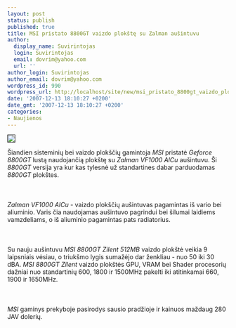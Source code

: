 ```yaml
---
layout: post
status: publish
published: true
title: MSI pristato 8800GT vaizdo plokštę su Zalman aušintuvu
author:
  display_name: Suvirintojas
  login: Suvirintojas
  email: dovrim@yahoo.com
  url: ''
author_login: Suvirintojas
author_email: dovrim@yahoo.com
wordpress_id: 990
wordpress_url: http://localhost/site/new/msi_pristato_8800gt_vaizdo_plokste_su_zalman_ausintuvu/
date: '2007-12-13 18:10:27 +0200'
date_gmt: '2007-12-13 18:10:27 +0200'
categories:
- Naujienos
---
```

<div class="imgright"><img src="http://img233.imageshack.us/img233/4269/msi01hd3.jpg" border="1"></div>
<p>Šiandien sisteminių bei vaizdo plokščių gamintoja <i>MSI</i> pristatė <i>Geforce 8800GT</i> lustą naudojančią plokštę su <i>Zalman VF1000 AlCu</i> aušintuvu. Ši <i>8800GT</i> versija yra kur kas tylesnė už standartines dabar parduodamas <i>8800GT</i> plokštes.<br />
<br><br />
<br><i>Zalman VF1000 AlCu</i> - vaizdo plokščių aušintuvas pagamintas iš vario bei aliuminio. Varis čia naudojamas aušintuvo pagrindui bei šilumai laidiems vamzdeliams, o iš aliuminio pagamintas pats radiatorius.<br />
<br><br />
<br>Su nauju aušintuvu <i>MSI 8800GT Zilent 512MB</i> vaizdo plokštė veikia 9 laipsniais vėsiau, o triukšmo lygis sumažėjo dar ženkliau - nuo 50 iki 30 dBA. <i>MSI 8800GT Zilent</i> vaizdo plokštės GPU, VRAM bei Shader procesorių dažniai nuo standartinių 600, 1800 ir 1500MHz pakelti iki atitinkamai 660, 1900 ir 1650MHz.<br />
<br><br />
<br><i>MSI</i> gaminys prekyboje pasirodys sausio pradžioje ir kainuos maždaug 280 JAV dolerių.</p>
